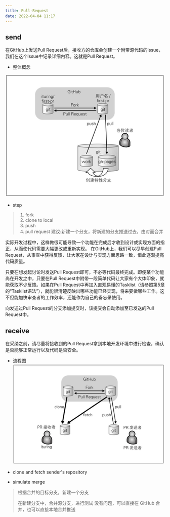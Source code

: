 ```yaml
---
title: Pull-Request
date: 2022-04-04 11:17
---
```


## send
在GitHub上发送Pull Request后，接收方的仓库会创建一个附带源代码的Issue，我们在这个Issue中记录详细内容。这就是Pull Request。


- 整体概念

![](./_image/2022-04-04/c7a88732aa794809a5e1b92978ec00c7.jpg)

- step
> 1. fork
> 2. clone to local
> 3. push
> 4. pull request
> 建议:新建一个分支，将新建的分支推送过去，由对面合并


实际开发过程中，这样做很可能导致一个功能在完成后才收到设计或实现方面的指正，从而使代码需要大幅更改或重新实现。
在GitHub上，我们可以尽早创建Pull Request，从审查中获得反馈，让大家在设计与实现方面思路一致，借此逐渐提高代码质量。

只要在想发起讨论时发送Pull Request即可，不必等代码最终完成。即便某个功能尚在开发之中，只要在Pull Request中附带一段简单代码让大家有个大体印象，就能获取不少反馈。如果在Pull Request中再加入直观易懂的Tasklist（请参照第5章的“Tasklist语法”），就能很清楚反映出哪些功能已经实现，将来要做哪些工作。这不但能加快审查者的工作效率，还能作为自己的备忘录使用。

向发送过Pull Request的分支添加提交时，该提交会自动添加至已发送的Pull Request中。

## receive
在采纳之前，请尽量将接收到的Pull Request拿到本地开发环境中进行检查，确认是否能够正常运行以及代码是否安全。
- 流程图
![](./_image/2022-04-04/6772e53249379f3658e84da8d79a25fc.jpg)

- clone and fetch sender's repository
- simulate merge
> 根据合并的目标分支，新建一个分支
> 
> 在新建分支中，合并源分支，进行测试
> 没有问题，可以直接在 GitHub 合并，也可以直接本地合并推送




